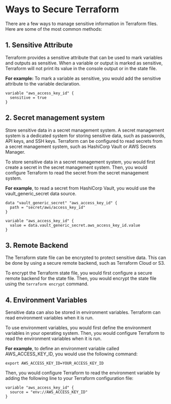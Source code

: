 # Ways to Secure Terraform

There are a few ways to manage sensitive information in Terraform files. Here are some of the most common methods:

## 1. Sensitive Attribute

Terraform provides a sensitive attribute that can be used to mark variables and outputs as sensitive. When a variable or output is marked as sensitive, Terraform will not print its value in the console output or in the state file.

**For example:** To mark a variable as sensitive, you would add the sensitive attribute to the variable declaration. 

```hcl
variable "aws_access_key_id" {
  sensitive = true
}
```

## 2. Secret management system

Store sensitive data in a secret management system. A secret management system is a dedicated system for storing sensitive data, such as passwords, API keys, and SSH keys. Terraform can be configured to read secrets from a secret management system, such as HashiCorp Vault or AWS Secrets Manager.

To store sensitive data in a secret management system, you would first create a secret in the secret management system. Then, you would configure Terraform to read the secret from the secret management system. 

**For example**, to read a secret from HashiCorp Vault, you would use the vault_generic_secret data source.

```hcl
data "vault_generic_secret" "aws_access_key_id" {
  path = "secret/aws/access_key_id"
}

variable "aws_access_key_id" {
  value = data.vault_generic_secret.aws_access_key_id.value
}
```

## 3. Remote Backend

The Terraform state file can be encrypted to protect sensitive data. This can be done by using a secure remote backend, such as Terraform Cloud or S3.

To encrypt the Terraform state file, you would first configure a secure remote backend for the state file. Then, you would encrypt the state file using the `terraform encrypt` command.

## 4. Environment Variables

Sensitive data can also be stored in environment variables. Terraform can read environment variables when it is run.

To use environment variables, you would first define the environment variables in your operating system. Then, you would configure Terraform to read the environment variables when it is run. 

**For example**, to define an environment variable called AWS_ACCESS_KEY_ID, you would use the following command:

`export AWS_ACCESS_KEY_ID=YOUR_ACCESS_KEY_ID`

Then, you would configure Terraform to read the environment variable by adding the following line to your Terraform configuration file:

```hcl
variable "aws_access_key_id" {
  source = "env://AWS_ACCESS_KEY_ID"
}
```